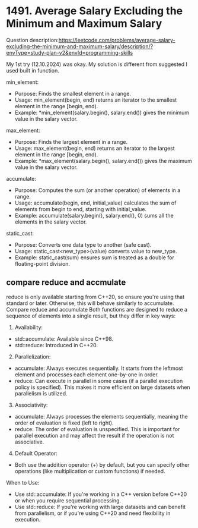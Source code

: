 # 1491. Average Salary Excluding the Minimum and Maximum Salary

Question description:https://leetcode.com/problems/average-salary-excluding-the-minimum-and-maximum-salary/description/?envType=study-plan-v2&envId=programming-skills

My 1st try (12.10.2024) was okay.
My solution is different from suggested I used built in function.

min_element:
* Purpose: Finds the smallest element in a range.
* Usage: min_element(begin, end) returns an iterator to the smallest element in the range [begin, end).
* Example: *min_element(salary.begin(), salary.end()) gives the minimum value in the salary vector.

max_element:
* Purpose: Finds the largest element in a range.
* Usage: max_element(begin, end) returns an iterator to the largest element in the range [begin, end).
* Example: *max_element(salary.begin(), salary.end()) gives the maximum value in the salary vector.

accumulate:
* Purpose: Computes the sum (or another operation) of elements in a range.
* Usage: accumulate(begin, end, initial_value) calculates the sum of elements from begin to end, starting with initial_value.
* Example: accumulate(salary.begin(), salary.end(), 0) sums all the elements in the salary vector.

static_cast:
* Purpose: Converts one data type to another (safe cast).
* Usage: static_cast<new_type>(value) converts value to new_type.
* Example: static_cast<double>(sum) ensures sum is treated as a double for floating-point division.


## compare reduce and accmulate
reduce is only available starting from C++20, so ensure you're using that standard or later.
Otherwise, this will behave similarly to accumulate.
Compare reduce and accumulate
Both functions are designed to reduce a sequence of elements into a single result, but they differ in key ways:

1. Availability:
* std::accumulate: Available since C++98.
* std::reduce: Introduced in C++20.
2. Parallelization:
* accumulate: Always executes sequentially. It starts from the leftmost element and processes each element one-by-one in order.
* reduce: Can execute in parallel in some cases (if a parallel execution policy is specified). This makes it more efficient on large datasets when parallelism is utilized.
3. Associativity:
* accumulate: Always processes the elements sequentially, meaning the order of evaluation is fixed (left to right).
* reduce: The order of evaluation is unspecified. This is important for parallel execution and may affect the result if the operation is not associative.
4. Default Operator:
* Both use the addition operator (+) by default, but you can specify other operations (like multiplication or custom functions) if needed.

When to Use:
* Use std::accumulate: If you're working in a C++ version before C++20 or when you require sequential processing.
* Use std::reduce: If you're working with large datasets and can benefit from parallelism, or if you're using C++20 and need flexibility in execution.